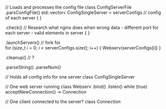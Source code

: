 // Loads and processes the config file
class ConfigServerFile
  .parsConfigFile()
    std::vector< ConfigSingleServer > serverConfigs // config of each server { }
  
  .check() // Research what nginx does when wrong data
    - different port for each server
    - valid elements in server { }


  .launchServers()
    // fork for  
    for (size_t i = 0; i < serverConfigs.size(); i++)
    {
      Webserv(serverConfigs[i])
    }

  .cleanup() // ?

  .parseString()
  .parseNum()

// Holds all config info for one server
class ConfigSingleServer 

// One web server running
class Webserv
  .bind()
  .listen()
  while (true)
    acceptNewConnection() -> Connection

// One client connected to the server?
class Connection